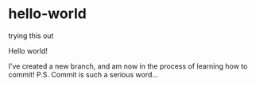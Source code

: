 # hello-world
trying this out

Hello world!

I've created a new branch, and am now in the process of learning how to commit!
P.S. Commit is such a serious word...
